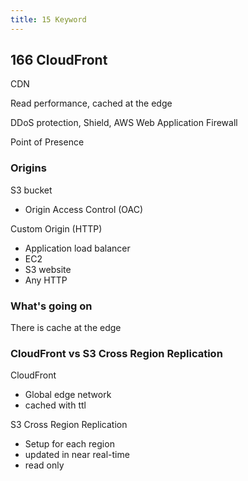```yaml
---
title: 15 Keyword
---
```


## 166 CloudFront
CDN

Read performance, cached at the edge

DDoS protection, Shield, AWS Web Application Firewall

Point of Presence

### Origins
S3 bucket
- Origin Access Control (OAC)

Custom Origin (HTTP)
- Application load balancer
- EC2
- S3 website
- Any HTTP

### What's going on
There is cache at the edge


### CloudFront vs S3 Cross Region Replication
CloudFront
- Global edge network
- cached with ttl

S3 Cross Region Replication
- Setup for each region
- updated in near real-time
- read only



## 
